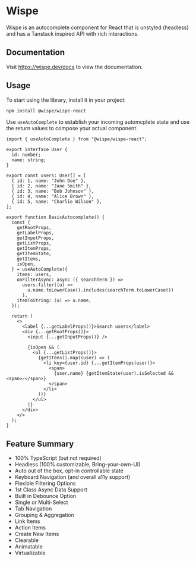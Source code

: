 # Wispe

Wispe is an autocomplete component for React that is unstyled (headless) and has a Tanstack inspired API with rich interactions.

## Documentation

Visit https://wispe.dev/docs to view the documentation.

## Usage

To start using the library, install it in your project:

```bash
npm install @wispe/wispe-react
```

Use `useAutoComplete` to establish your incoming automcplete state and use the return values to compose your actual component.

```tsx
import { useAutoComplete } from "@wispe/wispe-react";

export interface User {
  id: number;
  name: string;
}

export const users: User[] = [
  { id: 1, name: "John Doe" },
  { id: 2, name: "Jane Smith" },
  { id: 3, name: "Bob Johnson" },
  { id: 4, name: "Alice Brown" },
  { id: 5, name: "Charlie Wilson" },
];

export function BasicAutocomplete() {
  const {
    getRootProps,
    getLabelProps,
    getInputProps,
    getListProps,
    getItemProps,
    getItemState,
    getItems,
    isOpen,
  } = useAutoComplete({
    items: users,
    onFilterAsync: async ({ searchTerm }) =>
      users.filter((u) =>
        u.name.toLowerCase().includes(searchTerm.toLowerCase())
      ),
    itemToString: (u) => u.name,
  });

  return (
    <>
      <label {...getLabelProps()}>Search users</label>
      <div {...getRootProps()}>
        <input {...getInputProps()} />

        {isOpen && (
          <ul {...getListProps()}>
            {getItems().map((user) => (
              <li key={user.id} {...getItemProps(user)}>
                <span>
                  {user.name} {getItemState(user).isSelected && <span>✓</span>}
                </span>
              </li>
            ))}
          </ul>
        )}
      </div>
    </>
  );
}
```

## Feature Summary

- 100% TypeScript (but not required)
- Headless (100% customizable, Bring-your-own-UI)
- Auto out of the box, opt-in controllable state
- Keyboard Navigation (and overall a11y support)
- Flexible Filtering Options
- 1st Class Async Data Support
- Built in Debounce Option
- Single or Multi-Select
- Tab Navigation
- Grouping & Aggregation
- Link Items
- Action Items
- Create New Items
- Clearable
- Animatable
- Virtualizable
